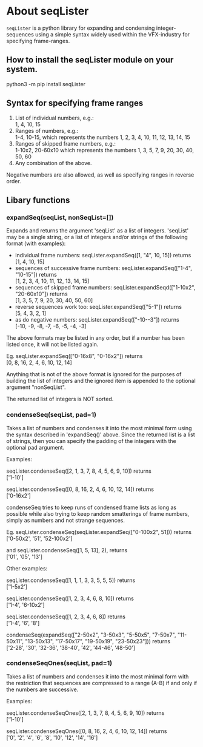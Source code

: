 # About seqLister

`seqLister` is a python library for expanding and condensing
integer-sequences using a simple syntax widely used within
the VFX-industry for specifying frame-ranges.

## How to install the seqLister module on your system.

python3 -m pip install seqLister

## Syntax for specifying frame ranges

1.  List of individual numbers, e.g.:  
    1, 4, 10, 15
2.  Ranges of numbers, e.g.:  
    1-4, 10-15, which represents the numbers 1, 2, 3, 4, 10, 11, 12, 13, 14, 15
3.  Ranges of skipped frame numbers, e.g.:  
    1-10x2, 20-60x10 which represents the numbers 1, 3, 5, 7, 9, 20, 30, 40, 50, 60
4.  Any combination of the above.

Negative numbers are also allowed, as well as specifying ranges in reverse order.

## Libary functions

### expandSeq(seqList, nonSeqList=[])

Expands and returns the argument 'seqList' as a list of integers.
'seqList' may be a single string,
or a list of integers and/or
strings of the following format (with examples):

-   individual frame numbers: seqLister.expandSeq([1, "4", 10, 15]) returns  
    [1, 4, 10, 15]
-   sequences of successive frame numbers: seqLister.expandSeq(["1-4", "10-15"]) returns  
    [1, 2, 3, 4, 10, 11, 12, 13, 14, 15]
-   sequences of skipped frame numbers: seqLister.expandSeqd(["1-10x2", "20-60x10"]) returns  
    [1, 3, 5, 7, 9, 20, 30, 40, 50, 60]
-   reverse sequences work too: seqLister.expandSeq(["5-1"]) returns  
    [5, 4, 3, 2, 1]
-   as do negative numbers: seqLister.expandSeq(["-10--3"]) returns  
    [-10, -9, -8, -7, -6, -5, -4, -3]

The above formats may be listed in any order, but if a number has
been listed once, it will not be listed again.

Eg. seqLister.expandSeq(["0-16x8", "0-16x2"]) returns  
[0, 8, 16, 2, 4, 6, 10, 12, 14]

Anything that is not of the above format is ignored for
the purposes of building the list of integers and the ignored
item is appended to the optional argument "nonSeqList".

The returned list of integers is NOT sorted.

### condenseSeq(seqList, pad=1)

Takes a list of numbers and condenses it into the most minimal
form using the syntax described in 'expandSeq()' above. Since the returned 
list is a list of strings, then you can specify the padding of the integers with
the optional pad argument.

Examples:  

seqLister.condenseSeq([2, 1, 3, 7, 8, 4, 5, 6, 9, 10]) returns   
['1-10']

seqLister.condenseSeq([0, 8, 16, 2, 4, 6, 10, 12, 14]) returns   
['0-16x2']

condenseSeq tries to keep runs of condensed frame lists as
long as possible while also trying to keep random smatterings
of frame numbers, simply as numbers and not strange sequences.

Eg. seqLister.condenseSeq(seqLister.expandSeq(["0-100x2", 51])) returns   
['0-50x2', '51', '52-100x2']

and seqLister.condenseSeq([1, 5, 13], 2), returns  
['01', '05', '13']

Other examples:

seqLister.condenseSeq([1, 1, 1, 3, 3, 5, 5, 5]) returns  
['1-5x2']

seqLister.condenseSeq([1, 2, 3, 4, 6, 8, 10]) returns  
['1-4', '6-10x2']

seqLister.condenseSeq([1, 2, 3, 4, 6, 8]) returns  
['1-4', '6', '8']

condenseSeq(expandSeq(["2-50x2", "3-50x3", "5-50x5", "7-50x7", "11-50x11", "13-50x13", "17-50x17", "19-50x19", "23-50x23"])) returns  
['2-28', '30', '32-36', '38-40', '42', '44-46', '48-50']

### condenseSeqOnes(seqList, pad=1)

Takes a list of numbers and condenses it into the most minimal
form with the restriction that sequences are compressed
to a range (A-B) if and only if the numbers are successive.

Examples:

seqLister.condenseSeqOnes([2, 1, 3, 7, 8, 4, 5, 6, 9, 10]) returns   
['1-10']

seqLister.condenseSeqOnes([0, 8, 16, 2, 4, 6, 10, 12, 14]) returns   
['0', '2', '4', '6', '8', '10', '12', '14', '16']

